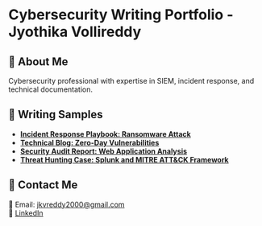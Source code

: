 # Cybersecurity Writing Portfolio - Jyothika Vollireddy

## 🔹 About Me
Cybersecurity professional with expertise in SIEM, incident response, and technical documentation.

## 🔹 Writing Samples
- **[Incident Response Playbook: Ransomware Attack](incident-response.md)**
- **[Technical Blog: Zero-Day Vulnerabilities](zero-day.md)**
- **[Security Audit Report: Web Application Analysis](security-audit.md)**
- **[Threat Hunting Case: Splunk and MITRE ATT&CK Framework](ThreatHunting.md)**

## 🔹 Contact Me
📧 Email: jkvreddy2000@gmail.com  
🔗 [LinkedIn](https://www.linkedin.com/in/jyothika-vollireddy-3271531a4/)  
